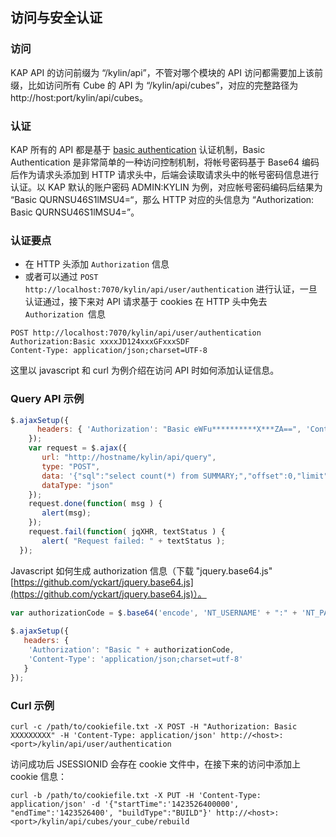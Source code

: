## 访问与安全认证

### 访问
KAP API 的访问前缀为 “/kylin/api”，不管对哪个模块的 API 访问都需要加上该前缀，比如访问所有 Cube 的 API 为 “/kylin/api/cubes”，对应的完整路径为 http://host:port/kylin/api/cubes。


### 认证
KAP 所有的 API 都是基于 [basic authentication](http://en.wikipedia.org/wiki/Basic_access_authentication) 认证机制，Basic Authentication 是非常简单的一种访问控制机制，将帐号密码基于 Base64 编码后作为请求头添加到 HTTP 请求头中，后端会读取请求头中的帐号密码信息进行认证。以 KAP 默认的账户密码 ADMIN:KYLIN 为例，对应帐号密码编码后结果为 “Basic QURNSU46S1lMSU4=“，那么 HTTP 对应的头信息为 “Authorization: Basic QURNSU46S1lMSU4=”。

### 认证要点
* 在 HTTP 头添加 `Authorization` 信息
* 或者可以通过 `POST http://localhost:7070/kylin/api/user/authentication` 进行认证，一旦认证通过，接下来对 API 请求基于 cookies 在 HTTP 头中免去 `Authorization `信息

```
POST http://localhost:7070/kylin/api/user/authentication 
Authorization:Basic xxxxJD124xxxGFxxxSDF
Content-Type: application/json;charset=UTF-8
```

这里以 javascript 和 curl 为例介绍在访问 API 时如何添加认证信息。
### Query API 示例
```javascript
$.ajaxSetup({
      headers: { 'Authorization': "Basic eWFu**********X***ZA==", 'Content-Type': 'application/json;charset=utf-8' } // use your own authorization code here
    });
    var request = $.ajax({
       url: "http://hostname/kylin/api/query",
       type: "POST",
       data: '{"sql":"select count(*) from SUMMARY;","offset":0,"limit":50000,"acceptPartial":true,"project":"test"}',
       dataType: "json"
    });
    request.done(function( msg ) {
       alert(msg);
    }); 
    request.fail(function( jqXHR, textStatus ) {
       alert( "Request failed: " + textStatus );
  });
```

Javascript 如何生成 authorization 信息（下载 "jquery.base64.js" [https://github.com/yckart/jquery.base64.js](https://github.com/yckart/jquery.base64.js)）。

```javascript
var authorizationCode = $.base64('encode', 'NT_USERNAME' + ":" + 'NT_PASSWORD');
 
$.ajaxSetup({
   headers: { 
    'Authorization': "Basic " + authorizationCode, 
    'Content-Type': 'application/json;charset=utf-8' 
   }
});
```


### Curl 示例

```
curl -c /path/to/cookiefile.txt -X POST -H "Authorization: Basic XXXXXXXXX" -H 'Content-Type: application/json' http://<host>:<port>/kylin/api/user/authentication
```

访问成功后 JSESSIONID 会存在 cookie 文件中，在接下来的访问中添加上 cookie 信息：

```
curl -b /path/to/cookiefile.txt -X PUT -H 'Content-Type: application/json' -d '{"startTime":'1423526400000', "endTime":'1423526400', "buildType":"BUILD"}' http://<host>:<port>/kylin/api/cubes/your_cube/rebuild
```


